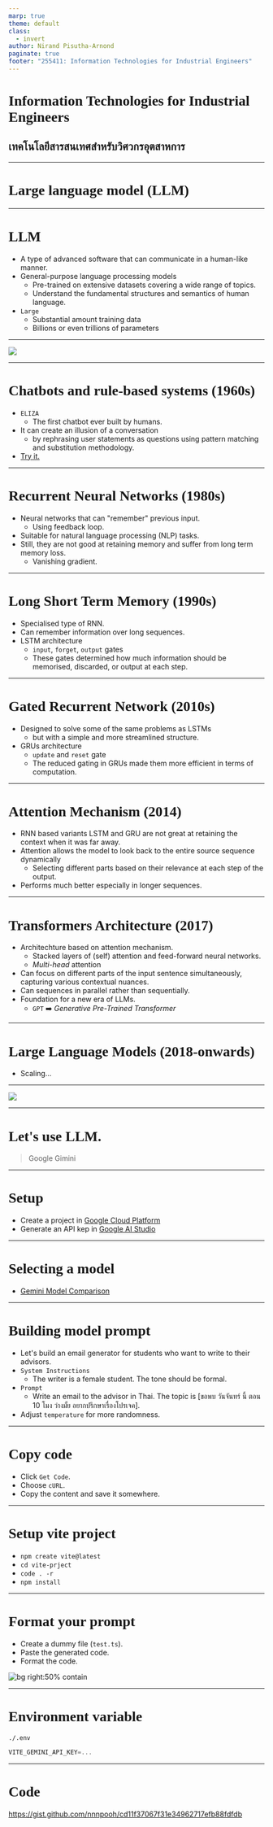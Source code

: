 ```yaml
---
marp: true
theme: default
class:
  - invert
author: Nirand Pisutha-Arnond
paginate: true
footer: "255411: Information Technologies for Industrial Engineers"
---
```


<style>
@import url('https://fonts.googleapis.com/css2?family=Prompt:ital,wght@0,100;0,300;0,400;0,700;1,100;1,300;1,400;1,700&display=swap');

    :root {
    font-family: Prompt;
    --hl-color: #D57E7E;
}
h1 {
  font-family: Prompt
}
</style>

# Information Technologies for Industrial Engineers

## เทคโนโลยีสารสนเทศสำหรับวิศวกรอุตสาหการ

---

# Large language model (LLM)

---

# LLM

- A type of advanced software that can communicate in a human-like manner.
- General-purpose language processing models
  - Pre-trained on extensive datasets covering a wide range of topics.
  - Understand the fundamental structures and semantics of human language.
- `Large`
  - Substantial amount training data
  - Billions or even trillions of parameters

---

![](./img/history.png)

---

# Chatbots and rule-based systems (1960s)

- `ELIZA`
  - The first chatbot ever built by humans.
- It can create an illusion of a conversation
  - by rephrasing user statements as questions using pattern matching and substitution methodology.
- [Try it.](https://web.njit.edu/~ronkowit/eliza.html)

---

# Recurrent Neural Networks (1980s)

- Neural networks that can "remember" previous input.
  - Using feedback loop.
- Suitable for natural language processing (NLP) tasks.
- Still, they are not good at retaining memory and suffer from long term memory loss.
  - Vanishing gradient.

---

# Long Short Term Memory (1990s)

- Specialised type of RNN.
- Can remember information over long sequences.
- LSTM architecture
  - `input`, `forget`, `output` gates
  - These gates determined how much information should be memorised, discarded, or output at each step.

---

# Gated Recurrent Network (2010s)

- Designed to solve some of the same problems as LSTMs
  - but with a simple and more streamlined structure.
- GRUs architecture
  - `update` and `reset` gate
  - The reduced gating in GRUs made them more efficient in terms of computation.

---

# Attention Mechanism (2014)

- RNN based variants LSTM and GRU are not great at retaining the context when it was far away.
- Attention allows the model to look back to the entire source sequence dynamically
  - Selecting different parts based on their relevance at each step of the output.
- Performs much better especially in longer sequences.

---

# Transformers Architecture (2017)

- Architechture based on attention mechanism.
  - Stacked layers of (self) attention and feed-forward neural networks.
  - _Multi-head_ attention
- Can focus on different parts of the input sentence simultaneously, capturing various contextual nuances.
- Can sequences in parallel rather than sequentially.
- Foundation for a new era of LLMs.
  - `GPT` ➡️ _Generative Pre-Trained Transformer_

---

# Large Language Models (2018-onwards)

- Scaling...

---

![](./img/llm.jpg)

---

# Let's use LLM.

> Google Gimini

---

# Setup

- Create a project in [Google Cloud Platform](https://cloud.google.com)
- Generate an API kep in [Google AI Studio](https://aistudio.google.com)

---

# Selecting a model

- [Gemini Model Comparison](https://medium.com/@daniellefranca96/gemini-1-5-flash-vs-gemini-1-5-pro-how-the-model-really-performs-9d39ffce9d46)

---

# Building model prompt

- Let's build an email generator for students who want to write to their advisors.
- `System Instructions`
  - The writer is a female student. The tone should be formal.
- `Prompt`
  - Write an email to the advisor in Thai. The topic is [ขอพบ วันจันทร์ นี้ ตอน 10 โมง ว่างมั้ย อยากปรึกษาเรื่องโปรเจค].
- Adjust `temperature` for more randomness.

---

# Copy code

- Click `Get Code`.
- Choose `cURL`.
- Copy the content and save it somewhere.

---

# Setup vite project

- `npm create vite@latest`
- `cd vite-prject`
- `code . -r`
- `npm install`

---

# Format your prompt

- Create a dummy file (`test.ts`).
- Paste the generated code.
- Format the code.

![bg right:50% contain](./img/code.png)

---

# Environment variable

`./.env`

```ts
VITE_GEMINI_API_KEY=...
```

---

# Code

https://gist.github.com/nnnpooh/cd11f37067f31e34962717efb88fdfdb
